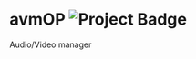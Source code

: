 # avmOP <img src="https://ci.appveyor.com/api/projects/status/de88opukkujej4j8?svg=true" alt="Project Badge">
Audio/Video manager
